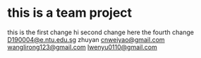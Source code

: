 # this is a team project

this is the first change
hi second change here
the fourth change
D190004@e.ntu.edu.sg    zhuyan
cnweiyao@gmail.com
wanglirong123@gmail.com
lwenyu0110@gmail.com